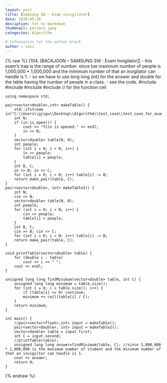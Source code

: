 ```yaml
---
layout: post
title: [Samsung SW - Exam invigilator]
data: 2020-05-26
desciption: txt to markdown
thumbnail: person1.jpeg
categories: Algorithm

# Information for the author block
author : Loui
---
```


{% raw %}
	﻿[104. [BACKJOON – SAMSUNG SW : Exam Invigilator]]
	- this exam’s trap is the range of number. since tue maximum number of people is 1,000,000 * 1,000,000 and the minimum number of that an invigilator can handle is 1.
	- so we have to use long long (int) for the answer and double for the table having the number of people in a class.
	- see the code.
	#include<iostream>
	#include<fstream>
	#include<vector>
	#include<cmath> // for the function ceil
	
	using namespace std;
	
	pair<vector<double>,int> makeTable() {
		std::ifstream in("C:\\Users\\gjsgu\\Desktop\\Algorithm\\test_case\\test_case_for_exam_invigilator.txt");
		int N;
		if (in.is_open()) {
			cout << "file is opened." << endl;
			in >> N;
		}
		vector<double> table(N, 0);
		int people;
		for (int i = 0; i < N; i++) {
			in >> people;
			table[i] = people;
		}
		int B, C;
		in >> B; in >> C;
		for (int i = 0; i < N; i++) table[i] -= B;
		return make_pair(table, C);
	}
	pair<vector<double>, int> makeTable2() {
		int N;
		cin >> N;
		vector<double> table(N, 0);
		int people;
		for (int i = 0; i < N; i++) {
			cin >> people;
			table[i] = people;
		}
		int B, C;
		cin >> B; cin >> C;
		for (int i = 0; i < N; i++) table[i] -= B;
		return make_pair(table, C);
	}
	
	void printTable(vector<double> table) {
		for (double i : table)
			cout << i << " ";
		cout << endl;
	}
	
	unsigned long long findMinimum(vector<double> table, int C) {
		unsigned long long minimum = table.size();
		for (int i = 0; i < table.size(); i++) {
			if (table[i] <= 0) continue;
			minimum += ceil(table[i] / C);
		}
		return minimum;
	}
	
	int main() {
		//pair<vector<float>,int> input = makeTable();
		pair<vector<double>, int> input = makeTable2();
		vector<double> table = input.first;
		int C = input.second;
		//printTable(table);
		unsigned long long answer=findMinimum(table, C); //since 1,000,000 * 1,000,000 is the maximum number of student and the minimum number of that an invigiltor can handle is 1. 
		cout << answer;
		return 0;
	}
	
	
{% endraw %}
